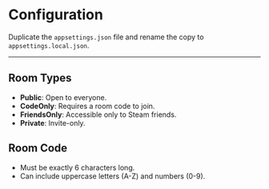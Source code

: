 ﻿# Configuration

Duplicate the `appsettings.json` file and rename the copy to `appsettings.local.json`.

---

## Room Types
- **Public**: Open to everyone.
- **CodeOnly**: Requires a room code to join.
- **FriendsOnly**: Accessible only to Steam friends.
- **Private**: Invite-only.

## Room Code
- Must be exactly 6 characters long.
- Can include uppercase letters (A-Z) and numbers (0-9).